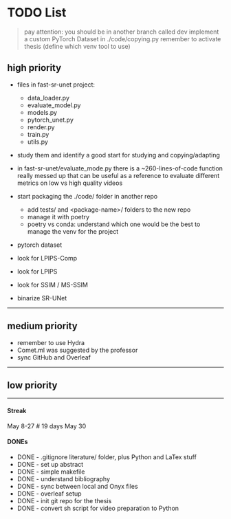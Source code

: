 TODO List
==========

> pay attention: you should be in another branch called dev
> implement a custom PyTorch Dataset in ./code/copying.py
> remember to activate thesis (define which venv tool to use)

## high priority

- files in fast-sr-unet project:
    - data\_loader.py
    - evaluate\_model.py
    - models.py
    - pytorch\_unet.py
    - render.py
    - train.py
    - utils.py
- study them and identify a good start for studying and copying/adapting

- in fast-sr-unet/evaluate\_mode.py there is a ~260-lines-of-code function really messed up that can be useful as a reference to evaluate different metrics on low vs high quality videos
- start packaging the ./code/ folder in another repo
    - add tests/ and \<package-name\>/ folders to the new repo
    - manage it with poetry
    - poetry vs conda: understand which one would be the best to manage the venv for the project

- pytorch dataset

- look for LPIPS-Comp
- look for LPIPS
- look for SSIM / MS-SSIM

- binarize SR-UNet

---

## medium priority
- remember to use Hydra
- Comet.ml was suggested by the professor
- sync GitHub and Overleaf

---

## low priority

---
#### Streak
May 8-27  # 19 days
May 30

#### DONEs
- DONE - .gitignore literature/ folder, plus Python and LaTex stuff
- DONE - set up abstract
- DONE - simple makefile
- DONE - understand bibliography
- DONE - sync between local and Onyx files
- DONE - overleaf setup
- DONE - init git repo for the thesis
- DONE - convert sh script for video preparation to Python
